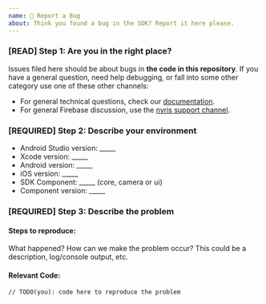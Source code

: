 ```yaml
---
name: 🐛 Report a Bug
about: Think you found a bug in the SDK? Report it here please.
---
```


<!-- DO NOT DELETE 
validate_template=true
template_path=.github/ISSUE_TEMPLATE/bug.md
-->

### [READ] Step 1: Are you in the right place?

Issues filed here should be about bugs in __the code in this repository__.
If you have a general question, need help debugging, or fall into some
other category use one of these other channels:

* For general technical questions, check our [documentation](/docs).
* For general Firebase discussion, use the [nyris support channel](https://www.nyris.io/contact).

### [REQUIRED] Step 2: Describe your environment

* Android Studio version: _____
* Xcode version: _____
* Android version: _____
* iOS version: _____
* SDK Component: _____ (core, camera or ui)
* Component version: _____

### [REQUIRED] Step 3: Describe the problem

#### Steps to reproduce:

What happened? How can we make the problem occur?
This could be a description, log/console output, etc.

#### Relevant Code:

```
// TODO(you): code here to reproduce the problem
```